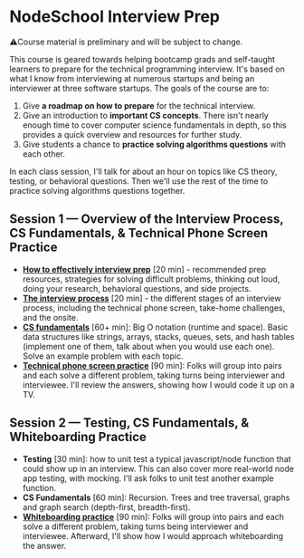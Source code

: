 # NodeSchool Interview Prep

⚠️Course material is preliminary and will be subject to change.

This course is geared towards helping bootcamp grads and self-taught learners to prepare for the technical programming interview. It's based on what I know from interviewing at numerous startups and being an interviewer at three software startups. The goals of the course are to:

1. Give **a roadmap on how to prepare** for the technical interview.
2. Give an introduction to **important CS concepts**. There isn't nearly enough time to cover computer science fundamentals in depth, so this provides a quick overview and resources for further study.
3. Give students a chance to **practice solving algorithms questions** with each other.

In each class session, I'll talk for about an hour on topics like CS theory, testing, or behavioral questions. Then we'll use the rest of the time to practice solving algorithms questions together.


## Session 1 — Overview of the Interview Process, CS Fundamentals, & Technical Phone Screen Practice

* [**How to effectively interview prep**](s1_01_interview_prep.md) [20 min] - recommended prep resources, strategies for solving difficult problems, thinking out loud, doing your research, behavioral questions, and side projects.
* [**The interview process**](s1_02_the_interview_process.md) [20 min] - the different stages of an interview process, including the technical phone screen, take-home challenges, and the onsite.
* [**CS fundamentals**](s1_03_cs_fundamentals_part_1.md) [60+ min]: Big O notation (runtime and space). Basic data structures like strings, arrays, stacks, queues, sets, and hash tables (implement one of them, talk about when you would use each one). Solve an example problem with each topic.
* [**Technical phone screen practice**](s1_04_technical_phone_screen_practice.md) [90 min]: Folks will group into pairs and each solve a different problem, taking turns being interviewer and interviewee. I'll review the answers, showing how I would code it up on a TV.

## Session 2 — Testing, CS Fundamentals, & Whiteboarding Practice

* **Testing** [30 min]: how to unit test a typical javascript/node function that could show up in an interview. This can also cover more real-world node app testing, with mocking. I'll ask folks to unit test another example function.
* **CS Fundamentals** [60 min]: Recursion. Trees and tree traversal, graphs and graph search (depth-first, breadth-first).
* [**Whiteboarding practice**](s2_03_whiteboarding_practice.md) [90 min]: Folks will group into pairs and each solve a different problem, taking turns being interviewer and interviewee. Afterward, I'll show how I would approach whiteboarding the answer.
